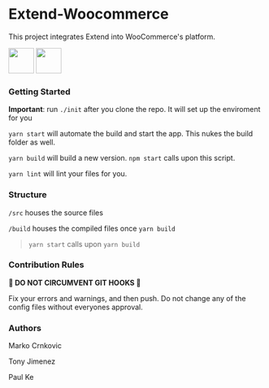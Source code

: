# Extend-Woocommerce

This project integrates Extend into WooCommerce's platform.

<img src="https://media-exp1.licdn.com/dms/image/C560BAQEC8uvUayHVxw/company-logo_200_200/0?e=1590019200&v=beta&t=Cu8En-2EQZSiCgdF-W3uXlSaeDzkwk8KvQckEvhqLGY" width="50" height="50" >
<img src="https://upload.wikimedia.org/wikipedia/commons/thumb/2/2a/WooCommerce_logo.svg/250px-WooCommerce_logo.svg.png" height="50" >

### Getting Started

**Important**: run `./init` after you clone the repo. It will set up the enviroment for you

`yarn start` will automate the build and start the app. This nukes the build folder as well.

`yarn build` will build a new version. `npm start` calls upon this script.

`yarn lint` will lint your files for you.

### Structure

`/src` houses the source files

`/build` houses the compiled files once `yarn build`

> `yarn start` calls upon `yarn build`

### Contribution Rules

**🛑 DO NOT CIRCUMVENT GIT HOOKS 🛑**

Fix your errors and warnings, and then push. Do not change any of the config files without everyones approval.

### Authors

Marko Crnkovic

Tony Jimenez

Paul Ke
